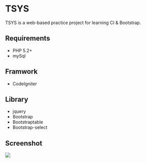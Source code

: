 TSYS
==============
TSYS is a web-based practice project for learning CI & Bootstrap.

Requirements
--------------
- PHP 5.2+
- mySql

Framwork
--------------
- CodeIgniter	

Library
--------------
- jquery
- Bootstrap
- Bootstraptable
- Bootstrap-select

Screenshot
--------------
![](https://cloud.githubusercontent.com/assets/3291858/5609063/e31a1268-94d0-11e4-9f4e-b7cc821d1bbc.jpg)



	


